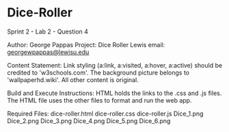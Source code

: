 # Dice-Roller
Sprint 2 - Lab 2 - Question 4

Author: George Pappas
Project: Dice Roller
Lewis email: georgewpappas@lewisu.edu

Content Statement:
    Link styling (a:link, a:visited, a:hover, a:active) should be credited to 'w3schools.com'. The background picture belongs to 'wallpaperhd.wiki'. All other content is original.

Build and Execute Instructions:
    HTML holds the links to the .css and .js files. The HTML file uses the other files to format and run the web app.

Required Files:
    dice-roller.html
    dice-roller.css
    dice-roller.js
    Dice_1.png
    Dice_2.png
    Dice_3.png
    Dice_4.png
    Dice_5.png
    Dice_6.png
